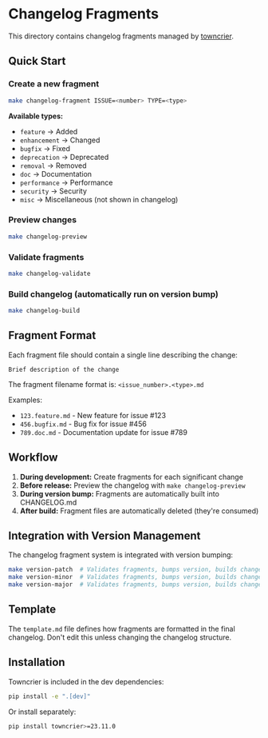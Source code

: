 # Changelog Fragments

This directory contains changelog fragments managed by [towncrier](https://towncrier.readthedocs.io/).

## Quick Start

### Create a new fragment

```bash
make changelog-fragment ISSUE=<number> TYPE=<type>
```

**Available types:**
- `feature` → Added
- `enhancement` → Changed
- `bugfix` → Fixed
- `deprecation` → Deprecated
- `removal` → Removed
- `doc` → Documentation
- `performance` → Performance
- `security` → Security
- `misc` → Miscellaneous (not shown in changelog)

### Preview changes

```bash
make changelog-preview
```

### Validate fragments

```bash
make changelog-validate
```

### Build changelog (automatically run on version bump)

```bash
make changelog-build
```

## Fragment Format

Each fragment file should contain a single line describing the change:

```
Brief description of the change
```

The fragment filename format is: `<issue_number>.<type>.md`

Examples:
- `123.feature.md` - New feature for issue #123
- `456.bugfix.md` - Bug fix for issue #456
- `789.doc.md` - Documentation update for issue #789

## Workflow

1. **During development:** Create fragments for each significant change
2. **Before release:** Preview the changelog with `make changelog-preview`
3. **During version bump:** Fragments are automatically built into CHANGELOG.md
4. **After build:** Fragment files are automatically deleted (they're consumed)

## Integration with Version Management

The changelog fragment system is integrated with version bumping:

```bash
make version-patch  # Validates fragments, bumps version, builds changelog
make version-minor  # Validates fragments, bumps version, builds changelog
make version-major  # Validates fragments, bumps version, builds changelog
```

## Template

The `template.md` file defines how fragments are formatted in the final changelog. Don't edit this unless changing the changelog structure.

## Installation

Towncrier is included in the dev dependencies:

```bash
pip install -e ".[dev]"
```

Or install separately:

```bash
pip install towncrier>=23.11.0
```
